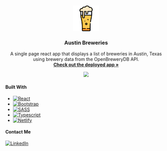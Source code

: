 <div id="top"></div>

<!-- PROJECT LOGO -->
<br />

<div align="center">
  <a href="https://www.austinbreweries.alexabushanab.com/">
    <img src="public/beer.png" alt="Logo" width="80" height="80">
  </a>

<h3 align="center">Austin Breweries</h3>

  <p align="center">
A single page react app that displays a list of breweries in Austin, Texas using brewery data from the OpenBreweryDB API.    <br />
    <a href="https://www.austinbreweries.alexabushanab.com/"><strong>Check out the deployed app »</strong></a>
    <br />
  </p>
</div>

<div align="center">
<img  src="https://user-images.githubusercontent.com/38299309/177699716-e09298f9-e774-4110-97e9-c723c3ffd39c.gif">
</img>
</div>

#### Built With

- [![React][react-badge]][react-url]
- [![Bootstrap][bootstrap-badge]][bootstrap-url]
- [![SASS][sass-badge]][sass-url]
- [![Typescript][typescript-badge]][typescript-url]
- [![Netlify][netlify-badge]][netlify-url]

#### Contact Me

[![LinkedIn][linkedin-badge]][linkedin-url]

<!-- Shields and Badges -->

<!-- Bootstrap -->

[bootstrap-badge]: https://img.shields.io/badge/Bootstrap-563D7C?style=for-the-badge&logo=bootstrap&logoColor=white
[bootstrap-url]: https://getbootstrap.com

<!-- LinkedIn -->

[linkedin-badge]: https://img.shields.io/badge/-LinkedIn-black.svg?style=for-the-badge&logo=linkedin&colorB=555
[linkedin-url]: https://linkedin.com/in/alexabushanab
[product-screenshot]: images/screenshot.png

<!-- Netlify -->

[netlify-badge]: https://img.shields.io/badge/netlify-%23000000.svg?style=for-the-badge&logo=netlify&logoColor=#00C7B7
[netlify-url]: https://www.Netlifylang.org/

<!-- React -->

[react-badge]: https://img.shields.io/badge/React-20232A?style=for-the-badge&logo=react&logoColor=61DAFB
[react-url]: https://reactjs.org/

<!-- SASS -->

[sass-badge]: https://img.shields.io/badge/SASS-hotpink.svg?style=for-the-badge&logo=SASS&logoColor=white
[sass-url]: https://sass-lang.com/

<!-- Typescript -->

[typescript-badge]: https://img.shields.io/badge/typescript-%23007ACC.svg?style=for-the-badge&logo=typescript&logoColor=white
[typescript-url]: https://www.typescriptlang.org/
